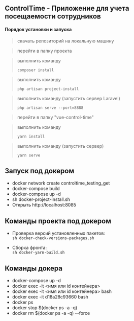 ControlTime - Приложение для учета посещаемости сотрудников
-----

#### Порядок установки и запуска

   > скачать репозиторий на локальную машину
   
   > перейти в папку проекта

   > выполнить команду
> 
>  `composer install`

   > выполнить команду
> 
> `php artisan project-install`

   > выполнить команду (запустить сервер Laravel)
> 
> `php artisan serve --port=8888`

   > перейти в папку "vue-control-time"

   > выполнить команду
>
> `yarn install`

   > выполнить команду (запустить сервер)
>
> `yarn serve`

## Запуск под докером
- docker network create controltime_testing_get
- docker-compose build
- docker-compose up -d
- sh docker-project-install.sh
- Открыть http://localhost:8085

## Команды проекта под докером
* Проверка версий установленных пакетов: <br/>
    `sh docker-check-versions-packages.sh`
    
* Сборка фронта: <br/>
    `sh docker-yarn-build.sh`

## Команды докера
- docker-compose up -d
- docker exec -it <имя или id контейнера> <shell>
- docker exec -it <имя или id контейнера> bash
- docker exec -it d18a28c93660 bash
- docker ps
- docker stop $(docker ps -a -q)
- docker rm $(docker ps -a -q) --force
